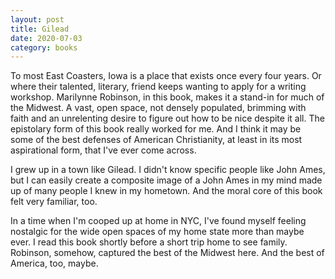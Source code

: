 ```yaml
---
layout: post
title: Gilead
date: 2020-07-03
category: books
---
```


To most East Coasters, Iowa is a place that exists once every four years. Or where their talented, literary, friend keeps wanting to apply for a writing workshop. Marilynne Robinson, in this book, makes it a stand-in for much of the Midwest. A vast, open space, not densely populated, brimming with faith and an unrelenting desire to figure out how to be nice despite it all. The epistolary form of this book really worked for me. And I think it may be some of the best defenses of American Christianity, at least in its most aspirational form, that I've ever come across. 

I grew up in a town like Gilead. I didn't know specific people like John Ames, but I can easily create a composite image of a John Ames in my mind made up of many people I knew in my hometown. And the moral core of this book felt very familiar, too. 

In a time when I'm cooped up at home in NYC, I've found myself feeling nostalgic for the wide open spaces of my home state more than maybe ever. I read this book shortly before a short trip home to see family. Robinson, somehow, captured the best of the Midwest here. And the best of America, too, maybe.
